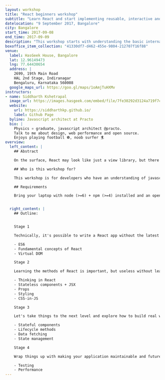 ```yaml
---
layout: workshop
title: "React beginners workshop"
subtitle: "Learn React and start implementing reusable, interactive and stateful UI components"
datelocation: "9 September 2017, Bangalore"
city: Bangalore
start_time: 2017-09-08
end_time: 2017-09-09
description: "This workshop starts with understanding the basic internals of React before exploring how to \"think in React\", best practices and solutions to real problems that you will experience while building an application."
boxoffice_item_collection: "41330df7-d462-455e-9804-212707f16f88"
venue:
  label: HasGeek House, Bangalore
  lat: 12.96149473
  lng: 77.64430654
  address: |
    2699, 19th Main Road
    HAL 2nd Stage, Indiranagar
    Bengaluru, Karnataka 560008
  google_maps_url: https://goo.gl/maps/1oAmjTuHXMv
instructors:
- name: Siddharth Kshetrapal
  image_url: https://images.hasgeek.com/embed/file/7fe30292d3124a719f7cf163c1fff962
  website:
    url: https://siddharthkp.github.io/
    label: Github Page
  byline: Javascript architect at Practo
  bio: |
    Physics ⚛️ graduate, javascript architect @practo.
    Talk to me about design, web performance and open source.
    Enjoys playing football ⚽️, noob surfer 🏄
overview:
  left_content: |
    ## Abstract

    On the surface, React may look like just a view library, but there is big ecosystem that revolves around it. This workshop starts with understanding the basic internals of React before exploring how to \"think in React\", best practices and solutions to real problems that you will experience while building an application.

    ## Who is this workshop for?

    This workshop is for developers who have an understanding of javascript, looking to get started with React or moving from a different framework like angular, ember, etc.

    ## Requirements

    Bring your laptop with node (>=6) + npm (>=4) installed and an open mind :)


  right_content: |
    ## Outline:


    Stage 1

    Technically, it's possible to write a React app without the latest version of JavaScript, but it won't be easy. We'll learn the good parts that make it easier to write maintainable code with React. Let's also find the reason behind React's popularity, what makes it so good?

    - ES6
    - Fundamental concepts of React
    - Virtual DOM

    Stage 2

    Learning the methods of React is important, but useless without learning how to "think in React". Let's understand the patterns that make your components extremely reusable and your application more declarative.

    - Thinking in React
    - Stateless components + JSX
    - Props
    - Styling
    - CSS-in-JS

    Stage 3

    Let's take things to the next level and explore how to build real world applications that handle state and deal with data. If you have heard of state management libraries like redux or mobx, you'll learn how and more importantly when to use them to get the maximum benefit.

    - Stateful components
    - Lifecycle methods
    - Data fetching
    - State management

    Stage 4

    Wrap things up with making your application maintainable and future proof with testing. This is also where we explore potential performance bottlenecks that infest React applications.

    - Testing
    - Performance
---
```

